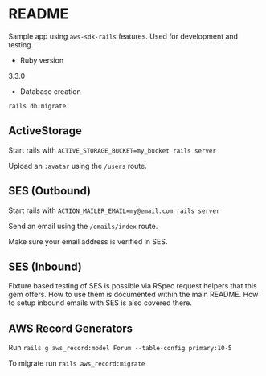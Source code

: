 # README

Sample app using `aws-sdk-rails` features. Used for development and testing.

* Ruby version

3.3.0

* Database creation

`rails db:migrate`

## ActiveStorage

Start rails with `ACTIVE_STORAGE_BUCKET=my_bucket rails server`

Upload an `:avatar` using the `/users` route.

## SES (Outbound)

Start rails with `ACTION_MAILER_EMAIL=my@email.com rails server`

Send an email using the `/emails/index` route.

Make sure your email address is verified in SES.

## SES (Inbound)

Fixture based testing of SES is possible via RSpec request helpers that this gem offers. How to use them is documented within the main README. How to setup inbound emails with SES is also covered there.

## AWS Record Generators

Run `rails g aws_record:model Forum --table-config primary:10-5`

To migrate run `rails aws_record:migrate`
